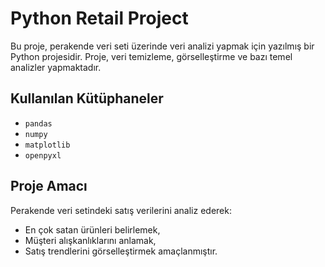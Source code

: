 # Python Retail Project

Bu proje, perakende veri seti üzerinde veri analizi yapmak için yazılmış bir Python projesidir. Proje, veri temizleme, görselleştirme ve bazı temel analizler yapmaktadır.

## Kullanılan Kütüphaneler
- `pandas`
- `numpy`
- `matplotlib`
- `openpyxl`

## Proje Amacı
Perakende veri setindeki satış verilerini analiz ederek:
- En çok satan ürünleri belirlemek,
- Müşteri alışkanlıklarını anlamak,
- Satış trendlerini görselleştirmek amaçlanmıştır.
